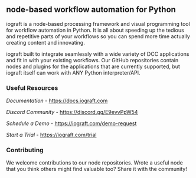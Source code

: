 ## node-based workflow automation for Python

iograft is a node-based processing framework and visual programming tool for workflow automation in Python. It is all about speeding up the tedious and repetitive parts of your workflows so you can spend more time actually creating content and innovating.

iograft built to integrate seamlessly with a wide variety of DCC applications and fit in with your existing workflows. Our GitHub repositories contain nodes and plugins for the applications that are currently supported, but iograft itself can work with ANY Python interpreter/API.


### Useful Resources
_Documentation_ - https://docs.iograft.com

_Discord Community_ - https://discord.gg/E9evvPpW54

_Schedule a Demo_ - https://iograft.com/demo-request

_Start a Trial_ - https://iograft.com/trial


### Contributing
We welcome contributions to our node repositories. Wrote a useful node that you think others might find valuable too? Share it with the community!
